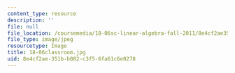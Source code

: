 ```yaml
---
content_type: resource
description: ''
file: null
file_location: /coursemedia/18-06sc-linear-algebra-fall-2011/8e4cf2ae351bb082c3f56fa61c6e0278_18-06classroom.jpg
file_type: image/jpeg
resourcetype: Image
title: 18-06classroom.jpg
uid: 8e4cf2ae-351b-b082-c3f5-6fa61c6e0278
---
```

